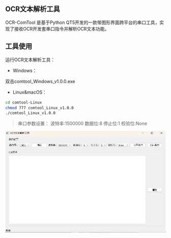 ## OCR文本解析工具

OCR-ComTool 是基于Python QT5开发的一款带图形界面跨平台的串口工具，实现了接收OCR开发套串口指令并解析OCR文本功能。

## 工具使用
运行OCR文本解析工具：
- Windows：

双击comtool_Windows_v1.0.0.exe

- Linux&macOS：
```bash
cd comtool-Linux
chmod 777 comtool_Linux_v1.0.0
./comtool_Linux_v1.0.0
```

> 串口参数设置：
> 波特率:1500000
> 数据位:8
> 停止位:1
> 校验位:None


![image.png](/16237_image.png)